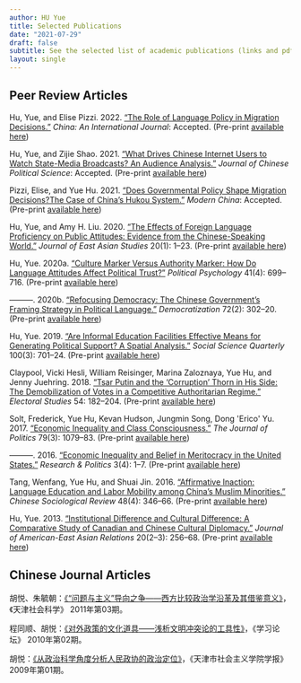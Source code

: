```yaml
---
author: HU Yue
title: Selected Publications
date: "2021-07-29"
draft: false
subtitle: See the selected list of academic publications (links and pdf). 
layout: single
---
```


## Peer Review Articles

Hu, Yue, and Elise Pizzi. 2022. [“The Role of Language Policy in Migration Decisions.”](https://www.researchgate.net/publication/353571483_Breaking_Through_the_Linguistic_Barrier_The_Role_of_Language_Policy_in_Migration_Decisions) *China: An International Journal*: Accepted. (Pre-print [available here](https://www.researchgate.net/publication/353571483_Breaking_Through_the_Linguistic_Barrier_The_Role_of_Language_Policy_in_Migration_Decisions))

Hu, Yue, and Zijie Shao. 2021. [“What Drives Chinese Internet Users to Watch State-Media Broadcasts? An Audience Analysis.”](https://www.researchgate.net/publication/353571814_What_Drives_Chinese_Internet_Users_to_Watch_State-Media_Broadcasts_An_Audience_Analysis) *Journal of Chinese Political Science*: Accepted. (Pre-print [available here](https://www.researchgate.net/publication/353571814_What_Drives_Chinese_Internet_Users_to_Watch_State-Media_Broadcasts_An_Audience_Analysis))

Pizzi, Elise, and Yue Hu. 2021. [“Does Governmental Policy Shape Migration Decisions?The Case of China’s Hukou System.”](https://www.researchgate.net/publication/353571706_Does_Governmental_Policy_Shape_Migration_Decisions_The_Case_of_China's_Hukou_System) *Modern China*: Accepted. (Pre-print [available here](https://www.researchgate.net/publication/353571706_Does_Governmental_Policy_Shape_Migration_Decisions_The_Case_of_China's_Hukou_System))

Hu, Yue, and Amy H. Liu. 2020. [“The Effects of Foreign Language Proficiency on Public Attitudes: Evidence from the Chinese-Speaking World.”](https://www.cambridge.org/core/journals/journal-of-east-asian-studies/article/effects-of-foreign-language-proficiency-on-public-attitudes-evidence-from-the-chinesespeaking-world/56277FA559EFC923958CC405566E6DDD?__cf_chl_jschl_tk__=pmd_9f85bc92b6ed02ea2e1eefa21596c04f8fd3f9b9-1627628614-0-gqNtZGzNAvijcnBszQp6) *Journal of East Asian Studies* 20(1): 1–23. (Pre-print [available here](https://www.researchgate.net/publication/339180227_THE_EFFECTS_OF_FOREIGN_LANGUAGE_PROFICIENCY_ON_PUBLIC_ATTITUDES_EVIDENCE_FROM_THE_CHINESE-SPEAKING_WORLD))

Hu, Yue. 2020a. [“Culture Marker Versus Authority Marker: How Do Language Attitudes Affect Political Trust?”](https://onlinelibrary.wiley.com/doi/full/10.1111/pops.12646) *Political Psychology* 41(4): 699–716. (Pre-print [available here](https://www.researchgate.net/publication/338460629_Culture_Marker_Versus_Authority_Marker_How_Do_Language_Attitudes_Affect_Political_Trust))

———. 2020b. [“Refocusing Democracy: The Chinese Government’s Framing Strategy in Political Language.”](https://www.tandfonline.com/doi/abs/10.1080/13510347.2019.1690461) *Democratization* 72(2): 302–20. (Pre-print [available here](https://www.researchgate.net/publication/337277653_Refocusing_democracy_the_Chinese_government's_framing_strategy_in_political_language))

Hu, Yue. 2019. [“Are Informal Education Facilities Effective Means for Generating Political Support? A Spatial Analysis.”](https://onlinelibrary.wiley.com/doi/full/10.1111/ssqu.12589) *Social Science Quarterly* 100(3): 701–24. (Pre-print [available here](https://www.researchgate.net/publication/330850702_Are_Informal_Education_Facilities_Effective_Means_for_Generating_Political_Support_A_Spatial_Analysis))

Claypool, Vicki Hesli, William Reisinger, Marina Zaloznaya, Yue Hu, and Jenny Juehring. 2018. [“Tsar Putin and the ‘Corruption’ Thorn in His Side: The Demobilization of Votes in a Competitive Authoritarian Regime.”](https://dialnet.unirioja.es/servlet/articulo?codigo=6539661) *Electoral Studies* 54: 182–204. (Pre-print [available here](https://www.researchgate.net/publication/325717067_Tsar_Putin_and_the_corruption_thorn_in_his_side_The_demobilization_of_votes_in_a_competitive_authoritarian_regime))

Solt, Frederick, Yue Hu, Kevan Hudson, Jungmin Song, Dong 'Erico' Yu. 2017. [“Economic Inequality and Class Consciousness.”](https://www.journals.uchicago.edu/doi/abs/10.1086/690971) *The Journal of Politics* 79(3): 1079–83. (Pre-print [available here](https://www.researchgate.net/publication/317072456_Economic_Inequality_and_Class_Consciousness))

———. 2016. [“Economic Inequality and Belief in Meritocracy in the United States.”](https://journals.sagepub.com/doi/full/10.1177/2053168016672101) *Research & Politics* 3(4): 1–7. (Pre-print [available here](https://www.researchgate.net/publication/309299927_Economic_inequality_and_belief_in_meritocracy_in_the_United_States))

Tang, Wenfang, Yue Hu, and Shuai Jin. 2016. [“Affirmative Inaction: Language Education and Labor Mobility among China’s Muslim Minorities.”](https://www.tandfonline.com/doi/abs/10.1080/21620555.2016.1202753) *Chinese Sociological Review* 48(4): 346–66. (Pre-print [available here](https://www.researchgate.net/publication/308010441_Affirmative_Inaction_Education_Language_Proficiency_and_Socioeconomic_Attainment_Among_China's_Uyghur_Minority))

Hu, Yue. 2013. [“Institutional Difference and Cultural Difference: A Comparative Study of Canadian and Chinese Cultural Diplomacy.”](https://brill.com/view/journals/jaer/20/2-3/article-p256_11.xml) *Journal of American-East Asian Relations* 20(2–3): 256–68. (Pre-print [available here](https://www.researchgate.net/publication/274986095_Institutional_Difference_and_Cultural_Difference_A_Comparative_Study_of_Canadian_and_Chinese_Cultural_Diplomacy))


## Chinese Journal Articles

胡悦、朱毓朝：[《“问题与主义”导向之争——西方比较政治学沿革及其借鉴意义》](https://kns.cnki.net/kcms/detail/detail.aspx?dbcode=CJFD&dbname=CJFD2011&filename=TJSK201103008&v=wJomofbuZ4BfC2UpSmZz4katzB3srKnBFu84np7U1HnyjYqD2oeSdWCADTA2dJ1y)，《天津社会科学》 2011年第03期。

程同顺、胡悦：[《对外政策的文化道具——浅析文明冲突论的工具性》](https://kns.cnki.net/kcms/detail/detail.aspx?dbcode=CJFD&dbname=CJFD2010&filename=XXNT201002009&v=qqRDE%25mmd2BK%25mmd2F8maCjhRqamQy24y594BLoBshF93MAaD1F85IJfnYs9FU5tZ6bOIfKFJ5)，《学习论坛》 2010年第02期。

胡悦：[《从政治科学角度分析人民政协的政治定位》](https://kns.cnki.net/kcms/detail/detail.aspx?dbcode=CJFD&dbname=CJFD2009&filename=TJSH200901008&v=AMA6ZfyGEWjizyk4k6oyXpPAEZQLT%25mmd2B3TtEAgjx8Z4MDPoVoca18YOYXajOKdvSox)，《天津市社会主义学院学报》 2009年第01期。

